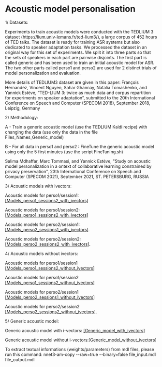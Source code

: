 # Acoustic model personalisation

1/ Datasets: 

Experiments to train acoustic models were conducted with the TEDLIUM 3 dataset (https://lium.univ-lemans.fr/ted-lium3/), a large corpus of 452 hours of TED talks. 
The dataset is ready for training ASR systems but also dedicated to speaker adaptation tasks. We processed the dataset in an original way for this set of experiments. We split it into three parts so that the sets of speakers in each part are pairwise disjoints.
The first part is called generic and has been used to train an initial acoustic model for ASR.
The two other parts called perso1 and perso2 are used for 2 distinct trials of model personalization and evaluation.

More details of TEDLIUM3 dataset are given in this paper:
François Hernandez, Vincent Nguyen, Sahar Ghannay, Natalia Tomashenko, and Yannick Estève, “TED-LIUM 3: twice as much data and corpus repartition for experiments on speaker adaptation”, submitted to the 20th International Conference on Speech and Computer (SPECOM 2018), September 2018, Leipzig, Germany


2/ Methodology:

A - Train a generic acoustic model (use the TEDLIUM Kaldi recipe) with changing the data (use only the data in the file Files_Names_Generic_model)

B - For all data in perso1 and perso2 : FineTune the generic acoustic model using only the 5 first minutes (use the script FineTuning.sh)


Salima Mdhaffar, Marc Tommasi, and Yannick Estève, "Study on acoustic model personalization in a ontext of collaborative learning constrained by privacy preservation", 23th International Conference on Speech and Computer (SPECOM 2021), September 2021, ST. PETERSBURG, RUSSIA

3/ Acoustic models with ivectors:

Acoustic models for perso1/session1: [[Models_perso1_sessions2_with_ivectors]](https://github.com/mdhaffar/Acoustic_model_personalisation/releases/tag/V.0.4.0)

Acoustic models for perso1/session2: [[Models_perso1_sessions2_with_ivectors]](https://github.com/mdhaffar/Acoustic_model_personalisation/releases/tag/V.0.2.0)

Acoustic models for perso2/session1: [[Models_perso2_sessions1_with_ivectors]](https://github.com/mdhaffar/Acoustic_model_personalisation/releases/tag/V0.0.1).

Acoustic models for perso2/session2: [[Models_perso2_sessions2_with_ivectors]](https://github.com/mdhaffar/Acoustic_model_personalisation/releases/tag/V.0.1.0).

4/ Acoustic models without ivectors:

Acoustic models for perso1/session1 [[Models_perso1_sessions2_without_ivectors]](https://github.com/mdhaffar/Acoustic_model_personalisation/releases/tag/V.0.4.0)

Acoustic models for perso1/session2 [[Models_perso1_sessions2_without_ivectors]](https://github.com/mdhaffar/Acoustic_model_personalisation/releases/tag/V.0.2.0)

Acoustic models for perso2/session1 [[Models_perso2_sessions1_without_ivectors]](https://github.com/mdhaffar/Acoustic_model_personalisation/releases/tag/V0.0.1)

Acoustic models for perso2/session2 [[Models_perso2_sessions2_without_ivectors]](https://github.com/mdhaffar/Acoustic_model_personalisation/releases/tag/V.0.7.0).

5/ Generic acoustic model:

Generic acoustic model with i-vectors: [[Generic_model_with_ivectors]](https://github.com/mdhaffar/Acoustic_model_personalisation/releases/tag/V.0.5.0)

Generic acoustic model without i-vectors:[[Generic_model_without_ivectors]](https://github.com/mdhaffar/Acoustic_model_personalisation/releases/tag/V.0.6.0)

To extract textual informations (weights/parameters) from mdl files, please run this command: nnet3-am-copy --raw=true --binary=false file_input.mdl file_output.mdl
